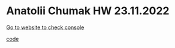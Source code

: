 # Anatolii Chumak HW 23.11.2022

[Go to website to check console](https://tolik4umak.github.io/TEL_RAN_PROF/FE/HW/12_DEC/02__HW__09.12.2022/index.html)

[code](https://github.com/Tolik4umak/TEL_RAN_PROF/blob/main/FE/HW/12_DEC/02__HW__09.12.2022/script.js)
